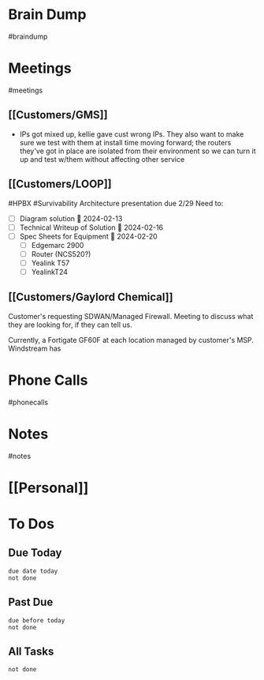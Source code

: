 # Brain Dump
#braindump 

# Meetings
#meetings 
## [[Customers/GMS]]
- IPs got mixed up, kellie gave cust wrong IPs.  They also want to make sure we test with them at install time moving forward; the routers they've got in place are isolated from their environment so we can turn it up and test w/them without affecting other service
## [[Customers/LOOP]]
#HPBX #Survivability
Architecture presentation due 2/29
Need to:
- [ ] Diagram solution 📅 2024-02-13
- [ ] Technical Writeup of Solution 📅 2024-02-16
- [ ] Spec Sheets for Equipment 📅 2024-02-20
	- [ ] Edgemarc 2900
	- [ ] Router (NCS520?)
	- [ ] Yealink T57
	- [ ] YealinkT24

## [[Customers/Gaylord Chemical]]
Customer's requesting SDWAN/Managed Firewall.  Meeting to discuss what they are looking for, if they can tell us.

Currently, a Fortigate GF60F at each location managed by customer's MSP.
Windstream has 

# Phone Calls
#phonecalls 
# Notes
#notes

# [[Personal]]

# To Dos
## Due Today
```tasks
due date today
not done
```

## Past Due
```tasks
due before today
not done
```
## All Tasks
```tasks
not done
```